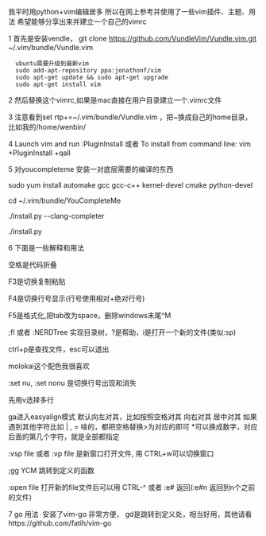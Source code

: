 我平时用python+vim编辑居多 所以在网上参考并使用了一些vim插件、主题、用法 希望能够分享出来并建立一个自己的vimrc

1 首先是安装vendle， git clone https://github.com/VundleVim/Vundle.vim.git ~/.vim/bundle/Vundle.vim

```
  ubuntu需要升级到最新vim
  sudo add-apt-repository ppa:jonathonf/vim
  sudo apt-get update && sudo apt-get upgrade
  sudo apt-get install vim
```

2 然后替换这个vimrc,如果是mac直接在用户目录建立一个.vimrc文件

3 注意看到set rtp+=~/.vim/bundle/Vundle.vim ，把~换成自己的home目录，比如我的/home/wenbin/

4 Launch vim and run :PluginInstall 或者 To install from command line: vim +PluginInstall +qall

5 对youcompleteme 安装一对底层需要的编译的东西

  sudo yum install automake gcc gcc-c++ kernel-devel cmake python-devel

  cd ~/.vim/bundle/YouCompleteMe

  ./install.py --clang-completer

  ./install.py

6 下面是一些解释和用法

空格是代码折叠

F3是切换复制粘贴

F4是切换行号显示(行号使用相对+绝对行号) 

F5是格式化,把tab改为space，删除windows末尾^M

;fl 或者  :NERDTree 实现目录树，?是帮助，i是打开一个新的文件(类似:sp)

ctrl+p是查找文件，esc可以退出

molokai这个配色我很喜欢

:set nu, :set nonu 是切换行号出现和消失

先用v选择多行

ga进入easyalign模式 默认向左对其，比如按照空格对其 向右对其 居中对其 如果遇到其他字符比如 | , = 啥的，都把空格替换>为对应的即可 *可以换成数字，对应后面的第几个字符，就是全部都指定

:vsp file  或者  :vp file    是新窗口打开文件, 用 CTRL+w可以切换窗口

;gg   YCM 跳转到定义的函数

:open file  打开新的file文件后可以用   CTRL-^  或者  :e#  返回(:e#n 返回到n个之前的文件)

7 go 用法
  安装了vim-go 非常方便， gd是跳转到定义处，相当好用，其他请看https://github.com/fatih/vim-go
